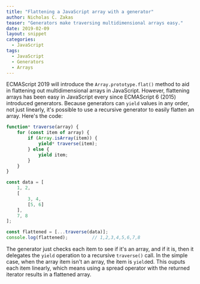 ```yaml
---
title: "Flattening a JavaScript array with a generator"
author: Nicholas C. Zakas
teaser: "Generators make traversing multidimensional arrays easy."
date: 2019-02-09
layout: snippet
categories:
  - JavaScript
tags:
  - JavaScript
  - Generators
  - Arrays
---
```


ECMAScript 2019 will introduce the `Array.prototype.flat()` method to aid in flattening out multidimensional arrays in JavaScript. However, flattening arrays has been easy in JavaScript every since ECMAScript 6 (2015) introduced generators. Because generators can `yield` values in any order, not just linearly, it's possible to use a recursive generator to easily flatten an array. Here's the code:

```js
function* traverse(array) {
    for (const item of array) {
        if (Array.isArray(item)) {
            yield* traverse(item);
        } else {
            yield item;
        }
    }
}

const data = [
    1, 2,
    [
        3, 4,
        [5, 6]    
    ],
    7, 8
];

const flattened = [...traverse(data)];
console.log(flattened);         // 1,2,3,4,5,6,7,8
```

The generator just checks each item to see if it's an array, and if it is, then it delegates the `yield` operation to a recursive `traverse()` call. In the simple case, when the array item isn't an array, the item is `yield`ed. This ouputs each item linearly, which means using a spread operator with the returned iterator results in a flattened array.